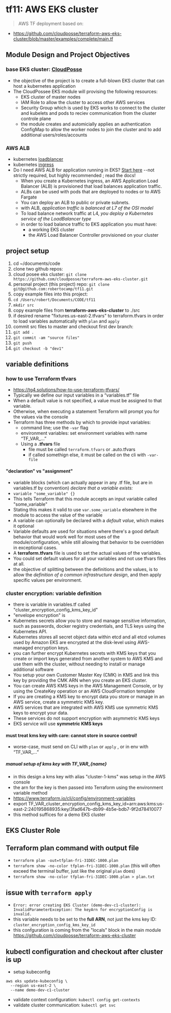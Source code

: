 # tf11: AWS EKS cluster
> AWS TF deployment based on:
- https://github.com/cloudposse/terraform-aws-eks-cluster/blob/master/examples/complete/main.tf

## Module Design and Project Objectives
### base EKS cluster: [CloudPosse](https://github.com/cloudposse/terraform-aws-eks-cluster)
- the objective of the project is to create a full-blown EKS cluster that can host a kubernetes application
- The CloudPossee EKS module will provising the following resources:
  + EKS cluster of master nodes
  + IAM Role to allow the cluster to access other AWS services
  + Security Group which is used by EKS works to connect to the cluster and kubelets and pods to reciev communication from the cluster controle plane
  + the module creates and automicially applies an authentication ConfigMap to allow the worker nodes to join the cluster and to add additional users/roles/accounts
### AWS ALB
- kubernetes [loadblancer]( https://kubernetes.io/docs/concepts/services-networking/service/#loadbalancer)
- kubernetes [ingress](https://kubernetes.io/docs/concepts/services-networking/ingress/)
- Do I need AWS ALB for application running in EKS? [Start here](https://docs.aws.amazon.com/eks/latest/userguide/alb-ingress.html)  --not strictly required, but highly recommended ; read the docs!
  + When you create a Kubernetes ingress, an AWS Application Load Balancer (ALB) is provisioned that load balances application traffic.
  + ALBs can be used with pods that are deployed to nodes or to AWS Fargate
  + You can deploy an ALB to public or private subnets.
  + with ALB, *application traffic is balanced at L7 of the OSI model*
  + To load balance network traffic at L4, *you deploy a Kubernetes service of the LoadBalancer type*
  + in order to load balance traffic to EKS application you must have:
    - a working EKS cluster
    - the AWS Load Balancer Controller provisioned on your cluster
## project setup
1. cd ~/documents/code
2. clone two github repos:
  1. cloud posee eks cluster: `git clone https://github.com/cloudposse/terraform-aws-eks-cluster.git`
  2. personal project (this project) repo: `git clone git@github.com:robertocamp/tf11.git`
3. copy example files into this project:
  1. `cd /Users/robert/Documents/CODE/tf11`
  2. `mkdir src`
  3. copy example files from **terraform-aws-eks-cluster**  to ./src
  4. if desired rename "fixtures.us-east-2.tfvars" to terraform.tfvars in order to load variables automatically with `plan` and `apply`
4. commit src files to master and checkout first dev branch:
  1. `git add .`
  2. `git commit -am "source files"`
  3. `git push`
  4. `git checkout -b "dev1"`


  ## variable definitions
  ### how to use Terraform tfvars
  - https://tg4.solutions/how-to-use-terraform-tfvars/
  - Typically we define our input variables in a “variables.tf” file
  - When a default value is not specified, a value must be assigned to that variable.
  - Otherwise, when executing a statement Terraform will prompt you for the values via the console
  - Terraform has three methods by which to provide input variables:
     + command line;  use the `-var` flag
     + environment variables: set environment variables with name “TF_VAR_...”
     + Using a  **.tfvars** file
       + file must be called `terraform.tfvars` or .auto.tfvars
       + if called somethign else, it must be called on the cli with `-var-file`
  #### "declaration" vs "assignment"
  - variable blocks (which can actually appear in any .tf file, but are in variables.tf by convention) *declare that a variable exists:*
  - `variable "some_variable" {}`
  - This tells Terraform that this module accepts an input variable called "some_variable"
  - Stating this makes it valid to use `var.some_variable` elsewhere in the module to access the value of the variable
  - A variable can optionally be declared with a *default value*, which makes it optional
  - Variable defaults are used for situations where there's a good default behavior that would work well for most uses of the module/configuration, while still allowing that behavior to be overridden in exceptional cases.
  - A **terraform.tfvars** file is used to set the actual values of the variables.
  - You could set default values for all your variables and not use tfvars files at all.
  - the objective of splitting between the definitions and the values, is to allow the *definition of a common infrastructure design*, and then apply specific values per environment.
  ### cluster encryption: variable definition
  - there is variable in variables.tf called "cluster_encryption_config_kms_key_id" 
  - "envelope encryption" is
  - Kubernetes secrets allow you to store and manage sensitive information, such as passwords, docker registry credentials, and TLS keys using the Kubernetes API.
  - Kubernetes stores all secret object data within etcd and all etcd volumes used by Amazon EKS are encrypted at the disk-level using AWS-managed encryption keys.
  - you can further encrypt Kubernetes secrets with KMS keys that you create or import keys generated from another system to AWS KMS and use them with the cluster, without needing to install or manage additional software
  - You setup your own Customer Master Key (CMK) in KMS and link this key by providing the CMK ARN when you create an EKS cluster. 
  - You can create AWS KMS keys in the AWS Management Console, or by using the CreateKey operation or an AWS CloudFormation template
  - If you are creating a KMS key to encrypt data you store or manage in an AWS service, create a symmetric KMS key. 
  - AWS services that are integrated with AWS KMS use symmetric KMS keys to encrypt your data.
  - These services do not support encryption with asymmetric KMS keys
  - EKS service will use **symmetric KMS keys**
  #### must treat kms key with care:  cannot store in source control!
  - worse-case, must send on CLI with `plan` or `apply` , or in env with “TF_VAR_...” 
  ##### manual setup of kms key with TF_VAR_{name}
  - in this design a kms key with alias "cluster-1-kms" was setup in the AWS console
  - the arn for the key is then passed into Terraform using the environment variable method
  - https://www.terraform.io/cli/config/environment-variables
  - export TF_VAR_cluster_encryption_config_kms_key_id=arn:aws:kms:us-east-2:240195868935:key/3fad647b-db99-4b5e-bdb7-9f2d78410077
  - this method suffices for a demo EKS cluster

## EKS Cluster Role

## Terraform plan command with output file
- `terraform plan -out=tfplan-fri-31DEC-1000.plan`
- `terraform show -no-color tfplan-fri-31DEC-1000.plan` (this will often exceed the terminal buffer, just like the original `plan` does)
- `terraform show -no-color tfplan-fri-31DEC-1000.plan > plan.txt`

## issue with `terraform apply`
-  `Error: error creating EKS Cluster (demo-dev-c1-cluster): InvalidParameterException: The keyArn for encryptionConfig is invalid.`
- this variable needs to be set to the **full ARN**, not just the kms key ID: `cluster_encryption_config_kms_key_id`
- this confguration is coming from the "locals" block in the main module https://github.com/cloudposse/terraform-aws-eks-cluster



## kubectl configuration and checkout after cluster is up

- setup kubeconfig
```
aws eks update-kubeconfig \
  --region us-east-2 \
  --name demo-dev-c1-cluster
  ```
- validate context configuration: `kubectl config get-contexts`
- validate cluster communication: `kubectl get svc`